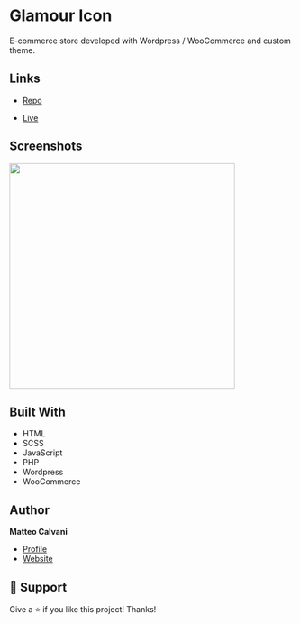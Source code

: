 # Glamour Icon

<p>E-commerce store developed with Wordpress / WooCommerce and custom theme.</p>

## Links

- [Repo](https://github.com/1987mat/Syd_Fashion_Store 'Repo')

- [Live](<Homepage url> 'Live View')

## Screenshots

<img src="https://user-images.githubusercontent.com/64235918/221334337-0d05ecfd-4d0a-4695-a15d-8210ff471ca8.png" width="400"/>

## Built With

- HTML
- SCSS
- JavaScript
- PHP
- Wordpress
- WooCommerce

## Author

**Matteo Calvani**

- [Profile](https://github.com/1987mat 'Matteo Calvani')
- [Website](https://1987mat.github.io/Portfolio_Site/ 'Welcome')

## 🤝 Support

Give a ⭐️ if you like this project! Thanks!
